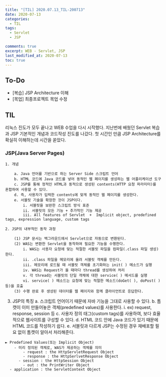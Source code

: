 ```yaml
---
title: "[TIL] 2020.07.13_TIL-200713"
date: 2020-07-13
categories:
  - TIL
tags:
  - Servlet
  - JSP

comments: true
excerpt: WEB - Servlet, JSP
last_modified_at: 2020-07-13
toc: true
---
```


## To-Do
- [복습] JSP Architecture 이해
- [목업] 최종프로젝트 목업 수정

## TIL

리눅스 진도가 모두 끝나고 WEB 수업을 다시 시작했다. 지난번에 배웠던 Servlet 복습과 JSP 기본적인 개념과 코드작성 진도를 나갔다.
첫 시간인 만큼 JSP Architecture를 확실히 이해하는데 시간을 쏟았다.


### JSP(Java Server Pages)  
	1. 개념  

		a. Java 언어를 기반으로 하는 Server Side 스크립트 언어
		b. HTML 코드에 Java 코드를 넣어 동적인 웹 페이지를 생성하는 웹 어플리케이션 도구
		c. JSP를 통해 정적인 HTML과 동적으로 생성된 contents(HTTP 요청 파라미터)를 혼합하여 사용할 수 있다.
		d. 즉, 사용자가 입력한 contents에 맞게 동적인 웹 페이지를 생성한다.
		e. 서블릿 기술을 확장한 것이 JSP이다.
			i. 서블릿을 보완한 스크립트 방식 표준
			ii. 서블릿의 모든 기능 + 추가적인 기능 제공
			iii. All features of Servlet  +  Implicit object, predefined tags, expression language, custom tags

	2. JSP의 내부적인 동작 과정  

		(1) JSP 문서는 백그라운드에서 Servlet으로 자동으로 변환된다.
		(2) WAS는 변환한 Servlet을 동작하여 필요한 기능을 수행한다.
			i. WAS는 사용자 요청에 맞는 적절한 서블릿 파일을 컴파일(.class 파일 생성)한다.
			ii. .class 파일을 메모리에 올려 서블릿 객체를 만든다.
			iii. 메모리에 로드될 때 서블릿 객체를 초기화하는 init( ) 메소드가 실행
			iv. WAS는 Request가 올 때마다 thread를 생성하여 처리
			v. 각 thread는 서블릿의 단일 객체에 대한 service( ) 메서드를 실행
			vi. service( ) 메소드는 요청에 맞는 적절한 메소드(doGet( ), doPost( )등)을 호출
		(3) 수행 완료 후 생성된 데이터를 웹 페이지와 함께 클라이언트로 응답한다.
  
  3. JSP의 특징
		a. 스크립트 언어이기 때문에 자바 기능을 그대로 사용할 수 있다.
		b. 톰캣이 이미 만들어놓은 객체(predefined values)를 사용한다.
			i. ex) request, response, session 등
		c. 사용자 정의 태그(custom tags)를 사용하여, 보다 효율적으로 웹사이트를 구성할 수 있다.
		d. HTML 코드 안에 Java 코드가 있기 때문에 HTML 코드를 작성하기 쉽다.
		e. 서블릿과 다르게 JSP는 수정된 경우 재배포할 필요 없이 톰캣이 알아서 처리해준다.

	► Predefined Values(또는 Implicit Object)
		- 미리 정의된 객체로, WAS가 제공하는 객체를 의미
			- request : the HttpServletRequest Object
			- response : the HttpSerlvetResponse Object
		  - session : the HttpSession Object
			- out : the PrintWriter Object
      - application : the ServletContext Object